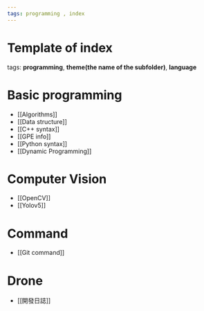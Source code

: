 ```yaml
---
tags: programming , index
---
```


# Template of index

tags:   __programming__, __theme(the name of the subfolder)__, __language__

# Basic programming
- [[Algorithms]]
- [[Data structure]]
- [[C++ syntax]]
- [[GPE info]]
- [[Python syntax]]
- [[Dynamic Programming]]

# Computer Vision
- [[OpenCV]]
- [[Yolov5]]

# Command
- [[Git command]]

# Drone
- [[開發日誌]]
